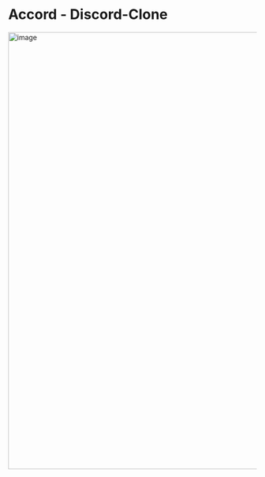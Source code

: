 # Accord - Discord-Clone

<img width="887" alt="image" src="https://github.com/abramfelix1/Discord-clone/assets/113399691/00a7dc3a-4b73-46e9-bba1-580d0613c463">
